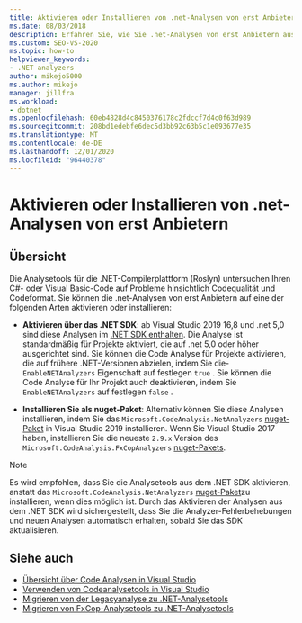 ```yaml
---
title: Aktivieren oder Installieren von .net-Analysen von erst Anbietern
ms.date: 08/03/2018
description: Erfahren Sie, wie Sie .net-Analysen von erst Anbietern aus dem .NET SDK aktivieren oder diese Analysen als nuget-Paket installieren.
ms.custom: SEO-VS-2020
ms.topic: how-to
helpviewer_keywords:
- .NET analyzers
author: mikejo5000
ms.author: mikejo
manager: jillfra
ms.workload:
- dotnet
ms.openlocfilehash: 60eb4828d4c8450376178c2fdccf7d4c0f63d989
ms.sourcegitcommit: 208bd1edebfe6dec5d3bb92c63b5c1e093677e35
ms.translationtype: MT
ms.contentlocale: de-DE
ms.lasthandoff: 12/01/2020
ms.locfileid: "96440378"
---
```

# <a name="enable-or-install-first-party-net-analyzers"></a>Aktivieren oder Installieren von .net-Analysen von erst Anbietern

## <a name="overview"></a>Übersicht

Die Analysetools für die .NET-Compilerplattform (Roslyn) untersuchen Ihren C#- oder Visual Basic-Code auf Probleme hinsichtlich Codequalität und Codeformat. Sie können die .net-Analysen von erst Anbietern auf eine der folgenden Arten aktivieren oder installieren:

- **Aktivieren über das .NET SDK**: ab Visual Studio 2019 16,8 und .net 5,0 sind diese Analysen im [.NET SDK enthalten](/dotnet/fundamentals/code-analysis/overview). Die Analyse ist standardmäßig für Projekte aktiviert, die auf .net 5,0 oder höher ausgerichtet sind. Sie können die Code Analyse für Projekte aktivieren, die auf frühere .NET-Versionen abzielen, indem Sie die- `EnableNETAnalyzers` Eigenschaft auf festlegen `true` . Sie können die Code Analyse für Ihr Projekt auch deaktivieren, indem Sie `EnableNETAnalyzers` auf festlegen `false` .

- **Installieren Sie als nuget-Paket**: Alternativ können Sie diese Analysen installieren, indem Sie das `Microsoft.CodeAnalysis.NetAnalyzers` [nuget-Paket](https://www.nuget.org/packages/Microsoft.CodeAnalysis.NetAnalyzers) in Visual Studio 2019 installieren. Wenn Sie Visual Studio 2017 haben, installieren Sie die neueste `2.9.x` Version des `Microsoft.CodeAnalysis.FxCopAnalyzers` [nuget-Pakets](https://www.nuget.org/packages/Microsoft.CodeAnalysis.FxCopAnalyzers/).

> [!NOTE]
> Es wird empfohlen, dass Sie die Analysetools aus dem .NET SDK aktivieren, anstatt das `Microsoft.CodeAnalysis.NetAnalyzers` [nuget-Paket](https://www.nuget.org/packages/Microsoft.CodeAnalysis.NetAnalyzers)zu installieren, wenn dies möglich ist. Durch das Aktivieren der Analysen aus dem .NET SDK wird sichergestellt, dass Sie die Analyzer-Fehlerbehebungen und neuen Analysen automatisch erhalten, sobald Sie das SDK aktualisieren.

## <a name="see-also"></a>Siehe auch

- [Übersicht über Code Analysen in Visual Studio](roslyn-analyzers-overview.md)
- [Verwenden von Codeanalysetools in Visual Studio](use-roslyn-analyzers.md)
- [Migrieren von der Legacyanalyse zu .NET-Analysetools](migrate-from-legacy-analysis-to-net-analyzers.md)
- [Migrieren von FxCop-Analysetools zu .NET-Analysetools](migrate-from-fxcop-analyzers-to-net-analyzers.md)
